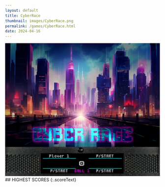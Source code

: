 ```yaml
---
layout: default
title: CyberRace
thumbnail: images/CyberRace.png
permalink: /games/CyberRace.html
date: 2024-04-16
---
```


<img src="../images/CyberRace.png" class="gameThumbnail img-fluid mx-auto align-middle">
## HIGHEST SCORES
{:.scoreText}


